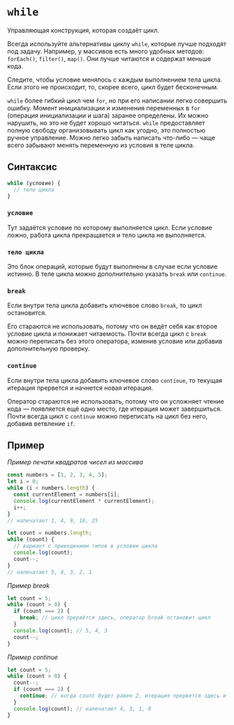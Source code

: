 # `while`

Управляющая конструкция, которая создаёт цикл.

Всегда используйте альтернативы циклу `while`, которые лучше подходят под задачу. Например, у массивов есть много удобных методов: `forEach()`, `filter()`, `map()`. Они лучше читаются и содержат меньше кода.

Следите, чтобы условие менялось с каждым выполнением тела цикла. Если этого не происходит, то, скорее всего, цикл будет бесконечным.

`while` более гибкий цикл чем `for`, но при его написании легко совершить ошибку. Момент инициализации и изменения переменных в `for` (операция инициализации и шага) заранее определены. Их можно нарушить, но это не будет хорошо читаться. `while` предоставляет полную свободу организовывать цикл как угодно, это полностью ручное управление. Можно легко забыть написать что-либо — чаще всего забывают менять переменную из условия в теле цикла.

## Синтаксис

```js
while (условие) {
  // тело цикла
}
```

### `условие`

Тут задаётся условие по которому выполняется цикл. Если условие ложно, работа цикла прекращается и тело цикла не выполняется.

### `тело цикла`

Это блок операций, которые будут выполнены в случае если условие истинно. В теле цикла можно дополнительно указать `break` или `continue`.

### `break`

Если внутри тела цикла добавить ключевое слово `break`, то цикл остановится.

Его стараются не использовать, потому что он ведёт себя как второе условие цикла и понижает читаемость. Почти всегда цикл с `break` можно переписать без этого оператора, изменив условие или добавив дополнительную проверку.

### `continue`

Если внутри тела цикла добавить ключевое слово `continue`, то текущая итерация прервется и начнется новая итерация.

Оператор стараются не использовать, потому что он усложняет чтение кода — появляется ещё одно место, где итерация может завершиться. Почти всегда цикл с `continue` можно переписать на цикл без него, добавив ветвление `if`.

## Пример

_Пример печати квадратов чисел из массива_

```js
const numbers = [1, 2, 3, 4, 5];
let i = 0;
while (i < numbers.length) {
  const currentElement = numbers[i];
  console.log(currentElement * currentElement);
  i++;
}
// напечатает 1, 4, 9, 16, 25

let count = numbers.length;
while (count) {
  // вариант с приведением типов в условии цикла
  console.log(count);
  count--;
}
// напечатает 5, 4, 3, 2, 1
```

_Пример break_

```js
let count = 5;
while (count > 0) {
  if (count === 2) {
    break; // цикл прервётся здесь, оператор break остановит цикл
  }
  console.log(count); // 5, 4, 3
  count--;
}
```

_Пример continue_

```js
let count = 5;
while (count > 0) {
  count--;
  if (count === 2) {
    continue; // когда count будет равен 2, итерация прервется здесь и не дойдет до console.log()
  }
  console.log(count); // напечатает 4, 3, 1, 0
}
```
